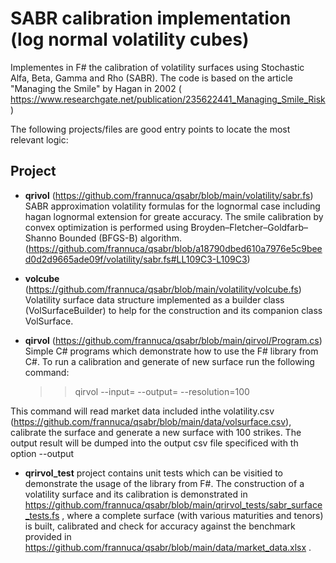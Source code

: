 # SABR calibration implementation (log normal volatility cubes)
Implementes in F# the calibration of volatility surfaces using Stochastic Alfa, Beta, Gamma and Rho (SABR).
The code is based on the article "Managing the Smile" by Hagan in 2002 ( https://www.researchgate.net/publication/235622441_Managing_Smile_Risk )

The following projects/files are good entry points to locate the most relevant logic:
## Project 
- **qrivol** 
(https://github.com/frannuca/qsabr/blob/main/volatility/sabr.fs)
SABR approximation volatility formulas for the lognormal case including hagan lognormal extension for greate accuracy.
The smile calibration by convex optimization is performed using Broyden–Fletcher–Goldfarb–Shanno Bounded (BFGS-B) algorithm.(https://github.com/frannuca/qsabr/blob/a18790dbed610a7976e5c9beed0d2d9665ade09f/volatility/sabr.fs#LL109C3-L109C3)

- **volcube** 
(https://github.com/frannuca/qsabr/blob/main/volatility/volcube.fs) 
Volatility surface data structure implemented as a builder class (VolSurfaceBuilder) to help for the construction and its companion class VolSurface.

- **qirvol** (https://github.com/frannuca/qsabr/blob/main/qirvol/Program.cs) 
Simple C# programs which demonstrate how to use the F# library from C#.
To run a calibration and generate of new surface run the following command:
 
  >> qirvol --input= <path to volsurface.csv> --output=<path to the ouput file> --resolution=100
  
 This command will read market data included inthe volatility.csv  (https://github.com/frannuca/qsabr/blob/main/data/volsurface.csv), calibrate the surface 
  and generate a new surface with 100 strikes. The output result will be dumped into the output csv file specificed with th option --output

- **qrirvol_test** project contains unit tests which can be visitied to demonstrate the usage of the library from F#. 
The construction of a volatility surface and its calibration is demonstrated in  https://github.com/frannuca/qsabr/blob/main/qrirvol_tests/sabr_surface_tests.fs , where a complete surface (with various maturities and tenors) is built, calibrated and check for accuracy against the benchmark provided in https://github.com/frannuca/qsabr/blob/main/data/market_data.xlsx .




